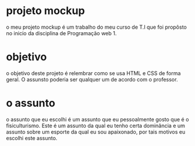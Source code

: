 # projeto mockup
o meu projeto mockup é um trabalho do meu curso de T.I que foi propôsto no inicio da disciplina de Programação web 1.

# objetivo

o objetivo deste projeto é relembrar como se usa HTML e CSS de forma geral. O assunsto
poderia ser qualquer um de acordo com o professor.

# o assunto

o assunto que eu escolhi é um assunto que eu pessoalmente gosto que é o fisiculturismo.
Este é um assunto da qual eu tenho certa dominância e um assunto sobre um esporte da
qual eu sou apaixonado, por tais motivos eu escolhi este assunto.

